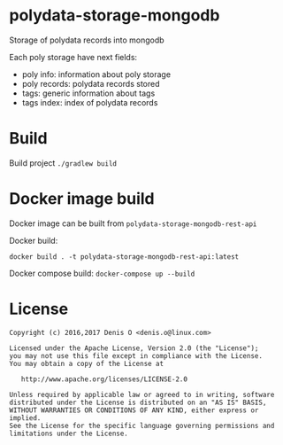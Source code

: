 # polydata-storage-mongodb

Storage of polydata records into mongodb

Each poly storage have next fields:
 - poly info: information about poly storage 
 - poly records: polydata records stored
 - tags: generic information about tags
 - tags index: index of polydata records
 
# Build
 
 Build project `./gradlew build`
 
# Docker image build

 Docker image can be built from `polydata-storage-mongodb-rest-api`

 Docker build:
   
 `docker build . -t polydata-storage-mongodb-rest-api:latest` 

 Docker compose build:
 `docker-compose up --build`
 
 
License
=======
 
    Copyright (c) 2016,2017 Denis O <denis.o@linux.com>
 
    Licensed under the Apache License, Version 2.0 (the "License");
    you may not use this file except in compliance with the License.
    You may obtain a copy of the License at
 
       http://www.apache.org/licenses/LICENSE-2.0
 
    Unless required by applicable law or agreed to in writing, software
    distributed under the License is distributed on an "AS IS" BASIS,
    WITHOUT WARRANTIES OR CONDITIONS OF ANY KIND, either express or implied.
    See the License for the specific language governing permissions and
    limitations under the License.
